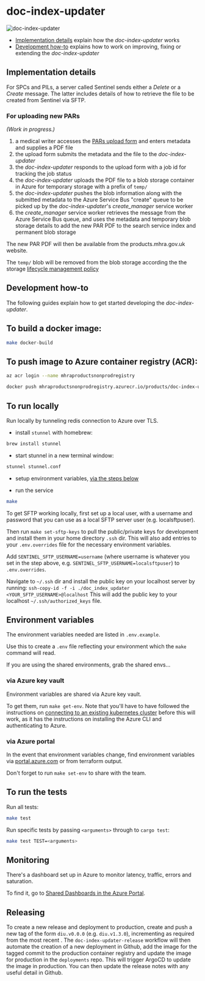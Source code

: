 # doc-index-updater

![doc-index-updater](https://github.com/MHRA/products/workflows/doc-index-updater/badge.svg)

- [Implementation details](#implementation-details) explain how the _doc-index-updater_ works
- [Development how-to](#development-how-to) explains how to work on improving, fixing or extending the _doc-index-updater_

## Implementation details

For SPCs and PILs, a server called Sentinel sends either a _Delete_ or a _Create_ message. The latter includes details of how to retrieve the file to be created from Sentinel via SFTP.

### For uploading new PARs

_(Work in progress.)_

1. a medical writer accesses the [PARs upload form](../pars-upload) and enters metadata and supplies a PDF file
2. the upload form submits the metadata and the file to the _doc-index-updater_
3. the _doc-index-updater_ responds to the upload form with a job id for tracking the job status
4. the _doc-index-updater_ uploads the PDF file to a blob storage container in Azure for temporary storage with a prefix of `temp/`
5. the _doc-index-updater_ pushes the blob information along with the submitted metadata to the Azure Service Bus "create" queue to be picked up by the _doc-index-updater_'s _create_manager_ service worker
6. the _create_manager_ service worker retrieves the message from the Azure Service Bus queue, and uses the metadata and temporary blob storage details to add the new PAR PDF to the search service index and permanent blob storage

The new PAR PDF will then be available from the products.mhra.gov.uk website.

The `temp/` blob will be removed from the blob storage according the the storage [lifecycle management policy](https://docs.microsoft.com/en-us/azure/storage/blobs/storage-lifecycle-management-concepts?tabs=azure-portal)

## Development how-to

The following guides explain how to get started developing the _doc-index-updater_.

## To build a docker image:

```sh
make docker-build
```

## To push image to Azure container registry (ACR):

```sh
az acr login --name mhraproductsnonprodregistry

docker push mhraproductsnonprodregistry.azurecr.io/products/doc-index-updater
```

## To run locally

Run locally by tunneling redis connection to Azure over TLS.

- install `stunnel` with homebrew:

```sh
brew install stunnel
```

- start stunnel in a new terminal window:

```sh
stunnel stunnel.conf
```

- setup environment variables, [via the steps below](#environment-variables)

- run the service

```sh
make
```

To get SFTP working locally, first set up a local user, with a username and password that you can use as a local SFTP server user (e.g. localsftpuser).

Then run `make set-sftp-keys` to pull the public/private keys for development and install them in your home directory `.ssh` dir. This will also add entries to your `.env.overrides` file for the necessary environment variables.

Add `SENTINEL_SFTP_USERNAME=username` (where username is whatever you set in the step above, e.g. `SENTINEL_SFTP_USERNAME=localsftpuser`) to `.env.overrides`.

Navigate to `~/.ssh` dir and install the public key on your localhost server by running:
`ssh-copy-id -f -i ./doc_index_updater <YOUR_SFTP_USERNAME>@localhost`
This will add the public key to your localhost `~/.ssh/authorized_keys` file.

## Environment variables

The environment variables needed are listed in `.env.example`.

Use this to create a `.env` file reflecting your environment which the `make` command will read.

If you are using the shared environments, grab the shared envs…

### via Azure key vault

Environment variables are shared via Azure key vault.

To get them, run `make get-env`.
Note that you'll have to have followed the instructions on [connecting to an existing kubernetes cluster](../../infrastructure/docs/kubernetes.md#connecting-to-a-kubernetes-cluster) before this will work,
as it has the instructions on installing the Azure CLI and authenticating to Azure.

### via Azure portal

In the event that environment variables change, find environment variables via [portal.azure.com][azure portal] or from terraform output.

Don't forget to run `make set-env` to share with the team.

## To run the tests

Run all tests:

```sh
make test
```

Run specific tests by passing `<arguments>` through to `cargo test`:

```sh
make test TEST=<arguments>
```

[azure portal]: https://portal.azure.com/

## Monitoring

There's a dashboard set up in Azure to monitor latency, traffic, errors and saturation.

To find it, go to [Shared Dashboards in the Azure Portal](https://portal.azure.com/#blade/HubsExtension/BrowseResourceBlade/resourceType/Microsoft.Portal%2Fdashboards).

## Releasing

To create a new release and deployment to production, create and push a new tag of the form `diu.v0.0.0` (e.g. `diu.v1.3.0`), incrementing as required from the most recent . The `doc-index-updater-release` workflow will then automate the creation of a new deployment in Github, add the image for the tagged commit to the production container registry and update the image for production in the `deployments` repo. This will trigger ArgoCD to update the image in production. You can then update the release notes with any useful detail in Github.
